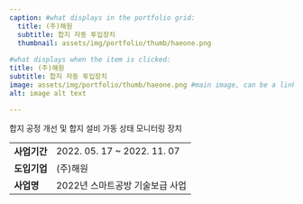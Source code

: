 ```yaml
---
caption: #what displays in the portfolio grid:
  title: (주)해원
  subtitle: 합지 자동 투입장치
  thumbnail: assets/img/portfolio/thumb/haeone.png
  
#what displays when the item is clicked:
title: (주)해원
subtitle: 합지 자동 투입장치
image: assets/img/portfolio/thumb/haeone.png #main image, can be a link or a file in assets/img/portfolio
alt: image alt text

---
```

합지 공정 개선 및 합지 설비 가동 상태 모니터링 장치

<table class="table">
  <tbody>
    <tr>
      <td class="col-3" style="font-weight:bold">사업기간</td>
      <td class="col-5">2022. 05. 17 ~ 2022. 11. 07</td>
    </tr>
    <tr>
      <td style="font-weight:bold">도입기업</td>
      <td>(주)해원</td>
    </tr>
    <tr>
      <td style="font-weight:bold">사업명</td>
      <td>2022년 스마트공방 기술보급 사업</td>
    </tr>
  </tbody>
</table>
